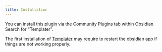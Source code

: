 ```yaml
---
title: Installation
---
```


You can install this plugin via the Community Plugins tab within Obsidian. Search for "Templater".

The first installation of [Templater](https://github.com/SilentVoid13/Templater) may require to restart the obsidian app if things are not working properly.